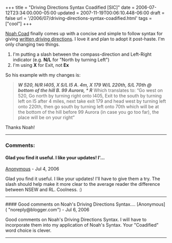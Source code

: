 +++
title = "Driving Directions Syntax Coadified [SIC]"
date = 2006-07-12T23:34:00.000-05:00
updated = 2007-11-19T00:06:10.448-06:00
draft = false
url = '/2006/07/driving-directions-syntax-coadified.html'
tags = ["cool"]
+++

[Noah Coad](http://blogs.msdn.com/noahc/) finally comes up with a concise and simple to follow syntax for giving [written driving directions](http://blogs.msdn.com/noahc/archive/2006/07/12/663846.aspx). I love it and plan to adopt it post-haste. I'm only changing two things.

1.  I'm putting a slash between the compass-direction and Left-Right indicator (e.g. **N/L** for "North by turning Left")
2.  I'm using **X** for Exit, not **Ex**

So his example with my changes is:

> **_W 520, N/R I405, X S/L I5 A. 4m, X 179 W/L 220th, S/L 70th @ bottom of the hill B. 99 Aurora, \* R_** Which translates to: “Go west on 520, Go north by turning right onto I405, Exit to the south by turning left on I5 after 4 miles, next take exit 179 and head west by turning left onto 220th, then go south by turning left onto 70th which will be at the bottom of the hill before 99 Aurora (in case you go too far), the place will be on your right”

Thanks Noah!

---
### Comments:
#### Glad you find it useful. I like your updates! I'...
[Anonymous]( "noreply@blogger.com") - <time datetime="2006-07-13T18:16:00.000-05:00">Jul 4, 2006</time>

Glad you find it useful. I like your updates! I'll have to give them a try. The slash should help make it more clear to the average reader the difference between NSEW and RL. Coolness. :)
<hr />
#### Good comments on Noah's Driving Directions Syntax....
[Anonymous]( "noreply@blogger.com") - <time datetime="2006-07-22T18:48:00.000-05:00">Jul 6, 2006</time>

Good comments on Noah's Driving Directions Syntax. I will have to incorporate them into my application of Noah's Syntax. Your "Coadified" word choice is clever.
<hr />

